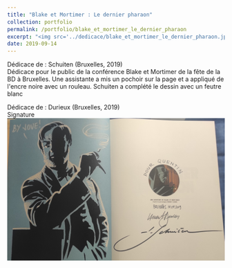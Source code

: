 ```yaml
---
title: "Blake et Mortimer : Le dernier pharaon"
collection: portfolio
permalink: /portfolio/blake_et_mortimer_le_dernier_pharaon
excerpt: "<img src='../dedicace/blake_et_mortimer_le_dernier_pharaon.jpg'>"
date: 2019-09-14
---
```


Dédicace de : Schuiten (Bruxelles, 2019)<br>Dédicace pour le public de la conférence Blake et Mortimer de la fête de la BD à Bruxelles. Une assistante a mis un pochoir sur la page et a appliqué de l'encre noire avec un rouleau. Schuiten a complété le dessin avec un feutre blanc

Dédicace de : Durieux (Bruxelles, 2019)<br>Signature
<img src='../dedicace/blake_et_mortimer_le_dernier_pharaon.jpg'>
